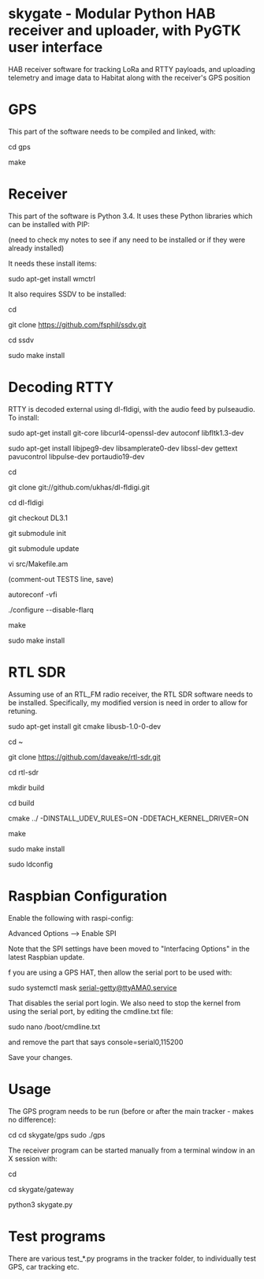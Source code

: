 # skygate - Modular Python HAB receiver and uploader, with PyGTK user interface

HAB receiver software for tracking LoRa and RTTY payloads, and uploading telemetry and image data to Habitat along with the receiver's GPS position


GPS
===

This part of the software needs to be compiled and linked, with:

cd gps

make


Receiver
========

This part of the software is Python 3.4.  It uses these Python libraries which can be installed with PIP:

(need to check my notes to see if any need to be installed or if they were already installed)

It needs these install items:

sudo apt-get install wmctrl


It also requires SSDV to be installed:

cd

git clone https://github.com/fsphil/ssdv.git

cd ssdv

sudo make install

 
Decoding RTTY
=============

RTTY is decoded external using dl-fldigi, with the audio feed by pulseaudio.  To install:

sudo apt-get install git-core libcurl4-openssl-dev autoconf libfltk1.3-dev

sudo apt-get install libjpeg9-dev libsamplerate0-dev libssl-dev gettext pavucontrol libpulse-dev portaudio19-dev

cd

git clone git://github.com/ukhas/dl-fldigi.git

cd dl-fldigi

git checkout DL3.1

git submodule init

git submodule update

vi src/Makefile.am

(comment-out TESTS line, save)

autoreconf -vfi

./configure --disable-flarq

make

sudo make install


RTL SDR
=======

Assuming use of an RTL_FM radio receiver, the RTL SDR software needs to be installed.  Specifically, my modified version is need in order to allow for retuning.

sudo apt-get install git cmake libusb-1.0-0-dev

cd ~

git clone https://github.com/daveake/rtl-sdr.git

cd rtl-sdr

mkdir build

cd build

cmake ../ -DINSTALL_UDEV_RULES=ON -DDETACH_KERNEL_DRIVER=ON

make

sudo make install

sudo ldconfig


Raspbian Configuration
======================

Enable the following with raspi-config:

Advanced Options --> Enable SPI

Note that the SPI settings have been moved to "Interfacing Options" in the latest Raspbian update.


f you are using a GPS HAT, then allow the serial port to be used with:

sudo systemctl mask serial-getty@ttyAMA0.service

That disables the serial port login.  We also need to stop the kernel from using the serial port, by editing the cmdline.txt file:

sudo nano /boot/cmdline.txt

and remove the part that says console=serial0,115200

Save your changes.


Usage
=====

The GPS program needs to be run (before or after the main tracker - makes no difference):

cd
cd skygate/gps
sudo ./gps

The receiver program can be started manually from a terminal window in an X session with:

cd

cd skygate/gateway

python3 skygate.py


Test programs
=============

There are various test_*.py programs in the tracker folder, to individually test GPS, car tracking etc.



